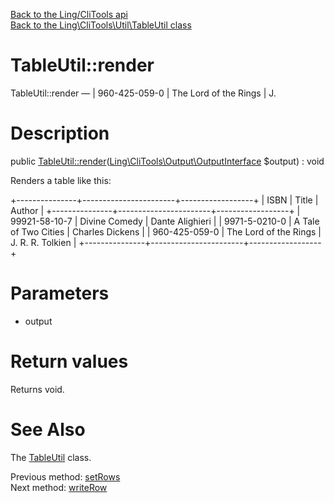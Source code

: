 [Back to the Ling/CliTools api](https://github.com/lingtalfi/CliTools/blob/master/doc/api/Ling/CliTools.md)<br>
[Back to the Ling\CliTools\Util\TableUtil class](https://github.com/lingtalfi/CliTools/blob/master/doc/api/Ling/CliTools/Util/TableUtil.md)


TableUtil::render
================



TableUtil::render — | 960-425-059-0 | The Lord of the Rings | J.




Description
================


public [TableUtil::render](https://github.com/lingtalfi/CliTools/blob/master/doc/api/Ling/CliTools/Util/TableUtil/render.md)([Ling\CliTools\Output\OutputInterface](https://github.com/lingtalfi/CliTools/blob/master/doc/api/Ling/CliTools/Output/OutputInterface.md) $output) : void




Renders a table like this:

+---------------+-----------------------+------------------+
| ISBN          | Title                 | Author           |
+---------------+-----------------------+------------------+
| 99921-58-10-7 | Divine Comedy         | Dante Alighieri  |
| 9971-5-0210-0 | A Tale of Two Cities  | Charles Dickens  |
| 960-425-059-0 | The Lord of the Rings | J. R. R. Tolkien |
+---------------+-----------------------+------------------+




Parameters
================


- output

    


Return values
================

Returns void.








See Also
================

The [TableUtil](https://github.com/lingtalfi/CliTools/blob/master/doc/api/Ling/CliTools/Util/TableUtil.md) class.

Previous method: [setRows](https://github.com/lingtalfi/CliTools/blob/master/doc/api/Ling/CliTools/Util/TableUtil/setRows.md)<br>Next method: [writeRow](https://github.com/lingtalfi/CliTools/blob/master/doc/api/Ling/CliTools/Util/TableUtil/writeRow.md)<br>

